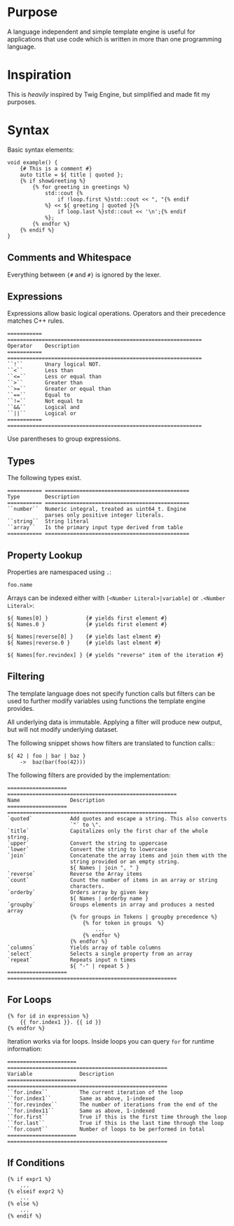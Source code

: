Purpose
=======

A language independent and simple template engine is useful for applications that
use code which is written in more than one programming language.

Inspiration
===========

This is *heavily* inspired by Twig Engine, but simplified and made fit my purposes.

Syntax
======

Basic syntax elements:

    void example() {
        {# This is a comment #}
        auto title = ${ title | quoted };
        {% if showGreeting %}
            {% for greeting in greetings %}
                std::cout {%
                    if !loop.first %}std::cout << ", "{% endif
                %} << ${ greeting | quoted }{%
                    if loop.last %}std::cout << '\n';{% endif
                %};
            {% endfor %}
        {% endif %}
    }

Comments and Whitespace
-----------------------

Everything between ``{#`` and ``#}`` is ignored by the lexer.

Expressions
-----------

Expressions allow basic logical operations. Operators and their precedence matches C++ rules.

    =========== ==============================================================
    Operator    Description
    =========== ==============================================================
    ``!``       Unary logical NOT.
    ``<``       Less than
    ``<=``      Less or equal than
    ``>``       Greater than
    ``>=``      Greater or equal than
    ``==``      Equal to
    ``!=``      Not equal to
    ``&&``      Logical and
    ``||``      Logical or
    =========== ==============================================================

Use parentheses to group expressions.

Types
-----

The following types exist.

    =========== ==============================================
    Type        Description
    =========== ==============================================
    ``number``  Numeric integral, treated as uint64_t. Engine
                parses only positive integer literals.
    ``string``  String literal
    ``array``   Is the primary input type derived from table
    =========== ==============================================

Property Lookup
---------------

Properties are namespaced using `.`:

    foo.name 

Arrays can be indexed either with `[<Number Literal>|variable]` or `.<Number Literal>`:
    
    ${ Names[0] }            {# yields first element #}
    ${ Names.0 }             {# yields first element #}

    ${ Names|reverse[0] }    {# yields last elment #}
    ${ Names|reverse.0 }     {# yields last elment #}

    ${ Names[for.revindex] } {# yields "reverse" item of the iteration #}

Filtering
---------

The template language does not specify function calls but filters can be used
to further modify variables using functions the template engine provides.

All underlying data is immutable. Applying a filter will produce new output,
but will not modify underlying dataset.

The following snippet shows how filters are translated to function calls::

    ${ 42 | foo | bar | baz }
        ->  baz(bar(foo(42)))

The following filters are provided by the implementation:

    =================== ======================================================
    Name                Description
    =================== ======================================================
    `quoted`            Add quotes and escape a string. This also converts
                        `"` to \".
    `title`             Capitalizes only the first char of the whole string.
    `upper`             Convert the string to uppercase
    `lower`             Convert the string to lowercase
    `join`              Concatenate the array items and join them with the
                        string provided or an empty string.
                        ${ Names | join ", " }
    `reverse`           Reverse the Array items
    `count`             Count the number of items in an array or string
                        characters.
    `orderby`           Orders array by given key
                        ${ Names | orderby name }
    `groupby`           Groups elements in array and produces a nested array
                        {% for groups in Tokens | groupby precedence %}
                            {% for token in groups  %}
                                ...
                            {% endfor %}
                        {% endfor %}
    `columns`           Yields array of table columns
    `select`            Selects a single property from an array
    `repeat`            Repeats input n times
                        ${ "-" | repeat 5 }
    =================== ======================================================

For Loops
---------

    {% for id in expression %}
        {{ for.index1 }}. {{ id }}
    {% endfor %}

Iteration works via for loops. Inside loops you can query `for` for runtime information:

    ====================== ===================================================
    Variable               Description
    ====================== ===================================================
    ``for.index``          The current iteration of the loop
    ``for.index1``         Same as above, 1-indexed
    ``for.revindex``       The number of iterations from the end of the
    ``for.index11``        Same as above, 1-indexed
    ``for.first``          True if this is the first time through the loop
    ``for.last``           True if this is the last time through the loop
    ``for.count``          Number of loops to be performed in total
    ====================== ===================================================

If Conditions
-------------

    {% if expr1 %}
        ...
    {% elseif expr2 %}
        ...
    {% else %}
        ...
    {% endif %}
